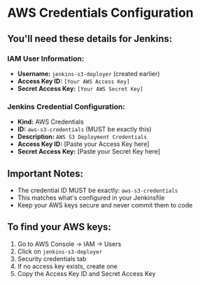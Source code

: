# AWS Credentials Configuration

## You'll need these details for Jenkins:

### IAM User Information:
- **Username:** `jenkins-s3-deployer` (created earlier)
- **Access Key ID:** `[Your AWS Access Key]`
- **Secret Access Key:** `[Your AWS Secret Key]`

### Jenkins Credential Configuration:
- **Kind:** AWS Credentials
- **ID:** `aws-s3-credentials` (MUST be exactly this)
- **Description:** `AWS S3 Deployment Credentials`
- **Access Key ID:** [Paste your Access Key here]
- **Secret Access Key:** [Paste your Secret Key here]

## Important Notes:
- The credential ID MUST be exactly: `aws-s3-credentials`
- This matches what's configured in your Jenkinsfile
- Keep your AWS keys secure and never commit them to code

## To find your AWS keys:
1. Go to AWS Console → IAM → Users
2. Click on `jenkins-s3-deployer`
3. Security credentials tab
4. If no access key exists, create one
5. Copy the Access Key ID and Secret Access Key